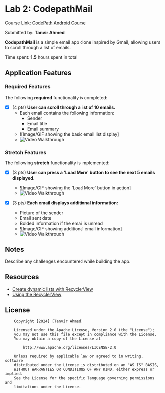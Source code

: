 # Lab 2: CodepathMail

Course Link: [CodePath Android Course](https://courses.codepath.org/courses/and102/unit/2#!labs)

Submitted by: **Tanvir Ahmed** <!-- Replace 'Your Name Here' with your actual name -->

**CodepathMail** is a simple email app clone inspired by Gmail, allowing users to scroll through a list of emails.

Time spent: **1.5** hours spent in total <!-- Replace 'X' with the number of hours you spent on this project -->

## Application Features

### Required Features

The following **required** functionality is completed:

- [x] (4 pts) **User can scroll through a list of 10 emails.**
  - Each email contains the following information:
    - Sender
    - Email title
    - Email summary
  - ![Image/GIF showing the basic email list display]
  - <img src='https://github.com/user-attachments/assets/0cfcda17-0694-4750-a6e6-60a57378eb7c' title='Video Walkthrough' width='' alt='Video Walkthrough' />
### Stretch Features

The following **stretch** functionality is implemented:

- [x] (3 pts) **User can press a 'Load More' button to see the next 5 emails displayed.**
  - ![Image/GIF showing the 'Load More' button in action]
  - <img src='https://github.com/user-attachments/assets/83ca19fe-9bf6-4b6b-a664-f59e527db003' title='Video Walkthrough' width='' alt='Video Walkthrough' />

- [x] (3 pts) **Each email displays additional information:**
  - Picture of the sender
  - Email sent date
  - Bolded information if the email is unread
  - ![Image/GIF showing additional email information]
  - <img src='https://github.com/user-attachments/assets/d640c254-6165-4900-a80f-5dfcc8b56d1c' title='Video Walkthrough' width='' alt='Video Walkthrough' />
## Notes

Describe any challenges encountered while building the app. <!-- Replace this with your specific challenges and experiences -->

## Resources

- [Create dynamic lists with RecyclerView](https://developer.android.com/guide/topics/ui/layout/recyclerview)
- [Using the RecyclerView](https://guides.codepath.com/android/using-the-recyclerview)

## License

```plaintext
    Copyright [2024] [Tanvir Ahmed]

    Licensed under the Apache License, Version 2.0 (the "License");
    you may not use this file except in compliance with the License.
    You may obtain a copy of the License at

        http://www.apache.org/licenses/LICENSE-2.0

    Unless required by applicable law or agreed to in writing, software
    distributed under the License is distributed on an "AS IS" BASIS,
    WITHOUT WARRANTIES OR CONDITIONS OF ANY KIND, either express or implied.
    See the License for the specific language governing permissions and
    limitations under the License.
